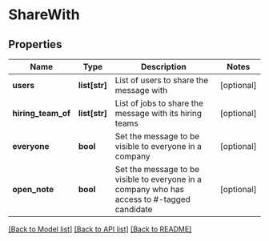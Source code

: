 # ShareWith

## Properties
Name | Type | Description | Notes
------------ | ------------- | ------------- | -------------
**users** | **list[str]** | List of users to share the message with | [optional] 
**hiring_team_of** | **list[str]** | List of jobs to share the message with its hiring teams | [optional] 
**everyone** | **bool** | Set the message to be visible to everyone in a company | [optional] 
**open_note** | **bool** | Set the message to be visible to everyone in a company who has access to #-tagged candidate | [optional] 

[[Back to Model list]](../README.md#documentation-for-models) [[Back to API list]](../README.md#documentation-for-api-endpoints) [[Back to README]](../README.md)


